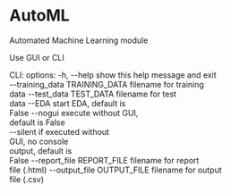 # AutoML
Automated Machine Learning module

Use GUI or CLI

CLI:
options:
  -h, --help            show this help
                        message and exit       
  --training_data TRAINING_DATA
                        filename for training  
                        data
  --test_data TEST_DATA
                        filename for test      
                        data
  --EDA                 start EDA, default is  
                        False
  --nogui               execute without GUI,   
                        default is False       
  --silent              if executed without    
                        GUI, no console        
                        output, default is     
                        False
  --report_file REPORT_FILE
                        filename for report    
                        file (.html)
  --output_file OUTPUT_FILE
                        filename for output    
                        file (.csv)